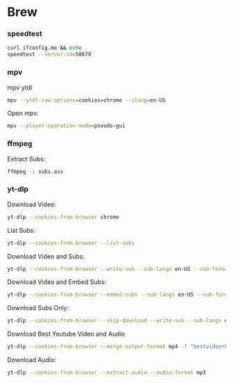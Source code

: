 # Brew

### speedtest
```bash
curl ifconfig.me && echo
speedtest --server-id=50679
```

### mpv
mpv ytdl
```bash
mpv --ytdl-raw-options=cookies=chrome --slang=en-US 
```
Open mpv:
```bash
mpv --player-operation-mode=pseudo-gui
```

### ffmpeg
Extract Subs:
```bash
ffmpeg -i subs.ass
```

### yt-dlp
Download Video:
```bash
yt-dlp --cookies-from-browser chrome 
```
List Subs:
```bash
yt-dlp --cookies-from-browser --list-subs 
```
Download Video and Subs:
```bash
yt-dlp --cookies-from-browser --write-sub --sub-langs en-US --sub-format ass 
```
Download Video and Embed Subs:
```bash
yt-dlp --cookies-from-browser --embed-subs --sub-langs en-US --sub-format ass 
```
Download Subs Only:
```bash
yt-dlp --cookies-from-browser --skip-download --write-sub --sub-langs en-US --sub-format ass 
```
Download Best Youtube Video and Audio
```bash
yt-dlp --cookies-from-browser --merge-output-format mp4 -f "bestvideo+bestaudio[ext=m4a]/best" --embed-thumbnail --add-metadata 
```
Download Audio:
```bash
yt-dlp --cookies-from-browser --extract-audio --audio-format mp3 
```
